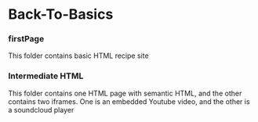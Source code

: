 # Back-To-Basics

### firstPage

This folder contains basic HTML recipe site

### Intermediate HTML

This folder contains one HTML page with semantic HTML, and the other contains two iframes. One is an embedded Youtube video, and the other is a soundcloud player
